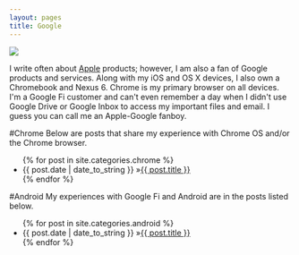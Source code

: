 ```yaml
---
layout: pages
title: Google
---
```


<img class="category" src="http://www.stevencombs.com/images/design/chrome.svg" />

I write often about [Apple](apple.html) products; however, I am also a fan of Google products and services. Along with my iOS and OS X devices, I also own a Chromebook and Nexus 6. Chrome is my primary browser on all devices. I'm a Google Fi customer and can't even remember a day when I didn't use Google Drive or Google Inbox to access my important files and email. I guess you can call me an Apple-Google fanboy.

#Chrome
Below are posts that share my experience with Chrome OS and/or the Chrome browser.

<ul id="blog-posts" class="posts">
{% for post in site.categories.chrome %}
    <li><span>{{ post.date | date_to_string }} &raquo;</span><a href="{{ post.url }}">{{ post.title }}</a></li>
{% endfor %}
</ul>

#Android
My experiences with Google Fi and Android are in the posts listed below.

<ul id="blog-posts" class="posts">
{% for post in site.categories.android %}
    <li><span>{{ post.date | date_to_string }} &raquo;</span><a href="{{ post.url }}">{{ post.title }}</a></li>
{% endfor %}
</ul>

